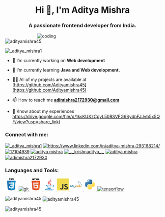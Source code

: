 
<h1 align="center">Hi 👋, I'm Aditya Mishra</h1>
<h3 align="center">A passionate frontend developer from India.</h3>
<img align = "right" alt ="coding" width ="400" src ="https://user-images.githubusercontent.com/55389276/140866485-8fb1c876-9a8f-4d6a-98dc-08c4981eaf70.gif">

<p align="left"> <img src="https://komarev.com/ghpvc/?username=adityamishra45&label=Profile%20views&color=0e75b6&style=flat" alt="adityamishra45" /> </p>

<p align="left"> <a href="https://twitter.com/_aditya_mishra1" target="blank"><img src="https://img.shields.io/twitter/follow/_aditya_mishra1?logo=twitter&style=for-the-badge" alt="_aditya_mishra1" /></a> </p>

- 🔭 I’m currently working on **Web development**

- 🌱 I’m currently learning **Java and Web development.**

- 👨‍💻 All of my projects are available at [https://github.com/Adityamishra45](https://github.com/Adityamishra45)

- 📫 How to reach me **adimishra2172930@gmail.com**

- 📄 Know about my experiences https://drive.google.com/file/d/1ksKUXzCpyL50BSVFG9SydbFJJvb5x5QF/view?usp=share_link)

<h3 align="left">Connect with me:</h3>
<p align="left">
<a href="https://twitter.com/_aditya_mishra1" target="blank"><img align="center" src="https://raw.githubusercontent.com/rahuldkjain/github-profile-readme-generator/master/src/images/icons/Social/twitter.svg" alt="_aditya_mishra1" height="30" width="40" /></a>
<a href="https://linkedin.com/in/aditya-mishra-293168214/" target="blank"><img align="center" src="https://raw.githubusercontent.com/rahuldkjain/github-profile-readme-generator/master/src/images/icons/Social/linked-in-alt.svg" alt="https://www.linkedin.com/in/aditya-mishra-293168214/" height="30" width="40" /></a>
<a href="https://stackoverflow.com/users/17104939" target="blank"><img align="center" src="https://raw.githubusercontent.com/rahuldkjain/github-profile-readme-generator/master/src/images/icons/Social/stack-overflow.svg" alt="17104939" height="30" width="40" /></a>
<a href="https://fb.com/aditya mishra" target="blank"><img align="center" src="https://raw.githubusercontent.com/rahuldkjain/github-profile-readme-generator/master/src/images/icons/Social/facebook.svg" alt="aditya mishra" height="30" width="40" /></a>
<a href="https://instagram.com/_._krishnaditya_._" target="blank"><img align="center" src="https://raw.githubusercontent.com/rahuldkjain/github-profile-readme-generator/master/src/images/icons/Social/instagram.svg" alt="_._krishnaditya_._" height="30" width="40" /></a>
<a href="https://dribbble.com/aditya mishra" target="blank"><img align="center" src="https://raw.githubusercontent.com/rahuldkjain/github-profile-readme-generator/master/src/images/icons/Social/dribbble.svg" alt="aditya mishra" height="30" width="40" /></a>
<a href="https://www.hackerrank.com/adimishra2172930" target="blank"><img align="center" src="https://raw.githubusercontent.com/rahuldkjain/github-profile-readme-generator/master/src/images/icons/Social/hackerrank.svg" alt="adimishra2172930" height="30" width="40" /></a>
</p>

<h3 align="left">Languages and Tools:</h3>
<p align="left"> <a href="https://www.w3schools.com/css/" target="_blank" rel="noreferrer"> <img src="https://raw.githubusercontent.com/devicons/devicon/master/icons/css3/css3-original-wordmark.svg" alt="css3" width="40" height="40"/> </a> <a href="https://git-scm.com/" target="_blank" rel="noreferrer"> <img src="https://www.vectorlogo.zone/logos/git-scm/git-scm-icon.svg" alt="git" width="40" height="40"/> </a> <a href="https://www.w3.org/html/" target="_blank" rel="noreferrer"> <img src="https://raw.githubusercontent.com/devicons/devicon/master/icons/html5/html5-original-wordmark.svg" alt="html5" width="40" height="40"/> </a> <a href="https://www.java.com" target="_blank" rel="noreferrer"> <img src="https://raw.githubusercontent.com/devicons/devicon/master/icons/java/java-original.svg" alt="java" width="40" height="40"/> </a> <a href="https://developer.mozilla.org/en-US/docs/Web/JavaScript" target="_blank" rel="noreferrer"> <img src="https://raw.githubusercontent.com/devicons/devicon/master/icons/javascript/javascript-original.svg" alt="javascript" width="40" height="40"/> </a> <a href="https://www.mysql.com/" target="_blank" rel="noreferrer"> <img src="https://raw.githubusercontent.com/devicons/devicon/master/icons/mysql/mysql-original-wordmark.svg" alt="mysql" width="40" height="40"/> </a> <a href="https://www.python.org" target="_blank" rel="noreferrer"> <img src="https://raw.githubusercontent.com/devicons/devicon/master/icons/python/python-original.svg" alt="python" width="40" height="40"/> </a> <a href="https://www.tensorflow.org" target="_blank" rel="noreferrer"> <img src="https://www.vectorlogo.zone/logos/tensorflow/tensorflow-icon.svg" alt="tensorflow" width="40" height="40"/> </a> </p>

<p><img align="left" src="https://github-readme-stats.vercel.app/api/top-langs?username=adityamishra45&show_icons=true&locale=en&layout=compact" alt="adityamishra45" /></p>

<p>&nbsp;<img align="center" src="https://github-readme-stats.vercel.app/api?username=adityamishra45&show_icons=true&locale=en" alt="adityamishra45" /></p>

<p><img align="center" src="https://github-readme-streak-stats.herokuapp.com/?user=adityamishra45&" alt="adityamishra45" /></p>

